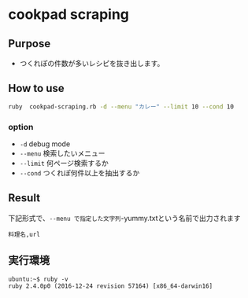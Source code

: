# cookpad scraping

## Purpose
- つくれぽの件数が多いレシピを抜き出します。

## How to use
 ```sh
 ruby  cookpad-scraping.rb -d --menu "カレー" --limit 10 --cond 10
 ```
### option
 - `-d` debug mode
 - `--menu` 検索したいメニュー
 - `--limit` 何ページ検索するか
 - `--cond` つくれぽ何件以上を抽出するか
 
## Result
下記形式で、`--menu で指定した文字列`-yummy.txtという名前で出力されます
```
料理名,url
```
## 実行環境
```
ubuntu:~$ ruby -v
ruby 2.4.0p0 (2016-12-24 revision 57164) [x86_64-darwin16]
```
